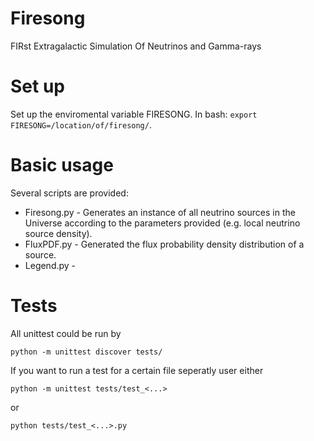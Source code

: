 # Firesong
FIRst Extragalactic Simulation Of Neutrinos and Gamma-rays

# Set up
Set up the enviromental variable FIRESONG. In bash: `export FIRESONG=/location/of/firesong/`.

# Basic usage
Several scripts are provided:
* Firesong.py - Generates an instance of all neutrino sources in
  the Universe according to the parameters provided (e.g. local
  neutrino source density).
* FluxPDF.py - Generated the flux probability density distribution of a 
source.
* Legend.py - 

# Tests
All unittest could be run by

```
python -m unittest discover tests/
```

If you want to run a test for a certain file seperatly user either

```
python -m unittest tests/test_<...>
```

or 

```
python tests/test_<...>.py
```
